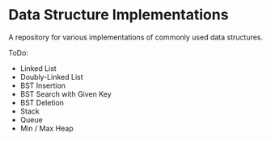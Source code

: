 # Data Structure Implementations
A repository for various implementations of commonly used data structures.

ToDo:

- Linked List
- Doubly-Linked List
- BST Insertion
- BST Search with Given Key
- BST Deletion
- Stack
- Queue
- Min / Max Heap
